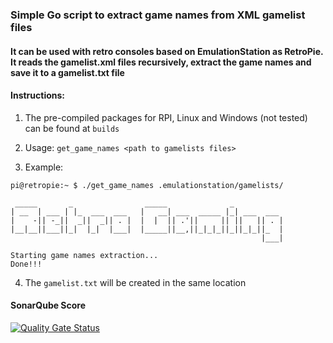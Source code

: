 ### Simple Go script to extract game names from XML gamelist files

#### It can be used with retro consoles based on EmulationStation as RetroPie. It reads the gamelist.xml files recursively, extract the game names and save it to a gamelist.txt file


#### Instructions:

1. The pre-compiled packages for RPI, Linux and Windows (not tested) can be found at `builds`

2. Usage: `get_game_names <path to gamelists files>` 

3. Example:

``` 
pi@retropie:~ $ ./get_game_names .emulationstation/gamelists/

 _____       _                _____              _
| __  | ___ | |_  ___  ___   |   __| ___  _____ |_| ___  ___
|    -|| -_||  _||  _|| . |  |  |  || .'||     || ||   || . |
|__|__||___||_|  |_|  |___|  |_____||__,||_|_|_||_||_|_||_  |
                                                        |___|

Starting game names extraction...
Done!!!
```

4. The `gamelist.txt` will be created in the same location


#### SonarQube Score

[![Quality Gate Status](https://sonarcloud.io/api/project_badges/measure?project=aloula_get_game_names&metric=alert_status)](https://sonarcloud.io/summary/new_code?id=aloula_get_game_names)

